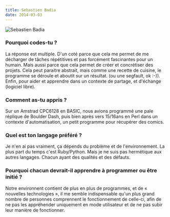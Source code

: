 ```yaml
---
title: Sebastien Badia
date: 2014-03-03
---
```


![Sebastien Badia](http://sebastien.badia.fr/img/sbadia.jpg)

### Pourquoi codes-tu ?

La réponse est multiple. D'un coté parce que cela me permet de me décharger de
tâches répétitives et pas forcément fascinantes pour un humain. Mais aussi parce
que cela permet de créer et concrétiser des projets. Cela peut paraitre
abstrait, mais comme une recette de cuisine, le programme se déroule et aboutit sur
un résultat. (ou une segfault, ok :-)). Enfin, pour aider et apprendre dans un contexte
de partage, et d'échange (logiciel libre).

### Comment as-tu appris ?

Sur un Amstrad CPC6128 en BASIC, nous avions programmé une pale réplique de Boulder Dash,
puis bien après vers 15/16ans en Perl dans un contexte d'automatisation, un petit
programme pour récupérer des comics.

### Quel est ton langage préféré ?

Je n'en ai pas vraiment, ça dépends du problème et de l'environnement. La plus part
du temps c'est Ruby/Python. Mais je ne suis pas hermétique aux autres langages. Chacun
ayant des qualités et des défauts.

### Pourquoi chacun devrait-il apprendre à programmer ou être initié ?

Notre environnent contient de plus en plus de programmes, et de « nouvelles
technologies », il me semble indispensable qu'un plus grand nombre de personnes
comprennent le fonctionnement de celle-ci, afin de ne pas les appréhender
uniquement en mode utilisateur et de ne pas subir leur manière de fonctionner.
